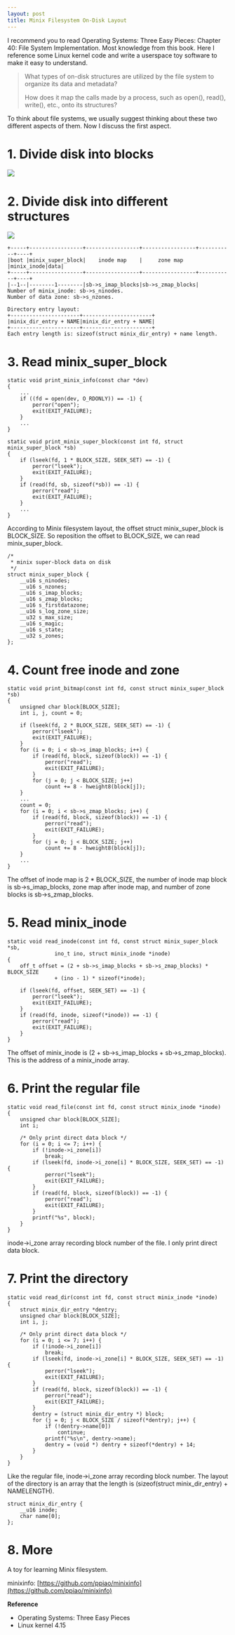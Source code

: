 ```yaml
---
layout: post
title: Minix Filesystem On-Disk Layout
---
```


I recommend you to read Operating Systems: Three Easy Pieces: Chapter 40:
File System Implementation. Most knowledge from this book. Here I reference
some Linux kernel code and write a userspace toy software to make it easy to
understand.

> What types of on-disk structures are utilized by the file system to organize
> its data and metadata?
>
> How does it map the calls made by a process, such as open(), read(), write(),
> etc., onto its structures?

To think about file systems, we usually suggest thinking about these two
different aspects of them. Now I discuss the first aspect.

# 1. Divide disk into blocks

![](/images/divide-disk-into-blocks.png)

# 2. Divide disk into different structures

![](/images/filesystem-layout.png)

	+-----+-----------------+-----------------+-----------------+-----------+----+
	|boot |minix_super_block|    inode map    |     zone map    |minix_inode|data|
	+-----+-----------------+-----------------+-----------------+-----------+----+
	|--1--|--------1--------|sb->s_imap_blocks|sb->s_zmap_blocks|
	Number of minix_inode: sb->s_ninodes.
	Number of data zone: sb->s_nzones.

	Directory entry layout:
	+----------------------+----------------------+
	|minix_dir_entry + NAME|minix_dir_entry + NAME|
	+----------------------+----------------------+
	Each entry length is: sizeof(struct minix_dir_entry) + name length.

# 3. Read minix_super_block

	static void print_minix_info(const char *dev)
	{
		...
		if ((fd = open(dev, O_RDONLY)) == -1) {
			perror("open");
			exit(EXIT_FAILURE);
		}
		...
	}

	static void print_minix_super_block(const int fd, struct minix_super_block *sb)
	{
		if (lseek(fd, 1 * BLOCK_SIZE, SEEK_SET) == -1) {
			perror("lseek");
			exit(EXIT_FAILURE);
		}
		if (read(fd, sb, sizeof(*sb)) == -1) {
			perror("read");
			exit(EXIT_FAILURE);
		}
		...
	}

According to Minix filesystem layout, the offset struct minix_super_block is
BLOCK_SIZE. So reposition the offset to BLOCK_SIZE, we can read
minix_super_block.

	/*
	 * minix super-block data on disk
	 */
	struct minix_super_block {
		__u16 s_ninodes;
		__u16 s_nzones;
		__u16 s_imap_blocks;
		__u16 s_zmap_blocks;
		__u16 s_firstdatazone;
		__u16 s_log_zone_size;
		__u32 s_max_size;
		__u16 s_magic;
		__u16 s_state;
		__u32 s_zones;
	};

# 4. Count free inode and zone

	static void print_bitmap(const int fd, const struct minix_super_block *sb)
	{
		unsigned char block[BLOCK_SIZE];
		int i, j, count = 0;

		if (lseek(fd, 2 * BLOCK_SIZE, SEEK_SET) == -1) {
			perror("lseek");
			exit(EXIT_FAILURE);
		}
		for (i = 0; i < sb->s_imap_blocks; i++) {
			if (read(fd, block, sizeof(block)) == -1) {
				perror("read");
				exit(EXIT_FAILURE);
			}
			for (j = 0; j < BLOCK_SIZE; j++)
				count += 8 - hweight8(block[j]);
		}
		...
		count = 0;
		for (i = 0; i < sb->s_zmap_blocks; i++) {
			if (read(fd, block, sizeof(block)) == -1) {
				perror("read");
				exit(EXIT_FAILURE);
			}
			for (j = 0; j < BLOCK_SIZE; j++)
				count += 8 - hweight8(block[j]);
		}
		...
	}

The offset of inode map is 2 * BLOCK_SIZE, the number of inode map block is
sb->s_imap_blocks, zone map after inode map, and number of zone blocks is
sb->s_zmap_blocks.

# 5. Read minix_inode

	static void read_inode(const int fd, const struct minix_super_block *sb,
			       ino_t ino, struct minix_inode *inode)
	{
		off_t offset = (2 + sb->s_imap_blocks + sb->s_zmap_blocks) * BLOCK_SIZE
			       + (ino - 1) * sizeof(*inode);

		if (lseek(fd, offset, SEEK_SET) == -1) {
			perror("lseek");
			exit(EXIT_FAILURE);
		}
		if (read(fd, inode, sizeof(*inode)) == -1) {
			perror("read");
			exit(EXIT_FAILURE);
		}
	}

The offset of minix_inode is (2 + sb->s_imap_blocks + sb->s_zmap_blocks). This
is the address of a minix_inode array.

# 6. Print the regular file

	static void read_file(const int fd, const struct minix_inode *inode)
	{
		unsigned char block[BLOCK_SIZE];
		int i;

		/* Only print direct data block */
		for (i = 0; i <= 7; i++) {
			if (!inode->i_zone[i])
				break;
			if (lseek(fd, inode->i_zone[i] * BLOCK_SIZE, SEEK_SET) == -1) {
				perror("lseek");
				exit(EXIT_FAILURE);
			}
			if (read(fd, block, sizeof(block)) == -1) {
				perror("read");
				exit(EXIT_FAILURE);
			}
			printf("%s", block);
		}
	}

inode->i_zone array recording block number of the file. I only print direct data
block.

# 7. Print the directory

	static void read_dir(const int fd, const struct minix_inode *inode)
	{
		struct minix_dir_entry *dentry;
		unsigned char block[BLOCK_SIZE];
		int i, j;

		/* Only print direct data block */
		for (i = 0; i <= 7; i++) {
			if (!inode->i_zone[i])
				break;
			if (lseek(fd, inode->i_zone[i] * BLOCK_SIZE, SEEK_SET) == -1) {
				perror("lseek");
				exit(EXIT_FAILURE);
			}
			if (read(fd, block, sizeof(block)) == -1) {
				perror("read");
				exit(EXIT_FAILURE);
			}
			dentry = (struct minix_dir_entry *) block;
			for (j = 0; j < BLOCK_SIZE / sizeof(*dentry); j++) {
				if (!dentry->name[0])
					continue;
				printf("%s\n", dentry->name);
				dentry = (void *) dentry + sizeof(*dentry) + 14;
			}
		}
	}

Like the regular file, inode->i_zone array recording block number.  The layout
of the directory is an array that the length is
(sizeof(struct minix_dir_entry) + NAMELENGTH).

	struct minix_dir_entry {
		__u16 inode;
		char name[0];
	};

# 8. More

A toy for learning Minix filesystem.

minixinfo: [https://github.com/ppiao/minixinfo](https://github.com/ppiao/minixinfo)

**Reference**

* Operating Systems: Three Easy Pieces
* Linux kernel 4.15
